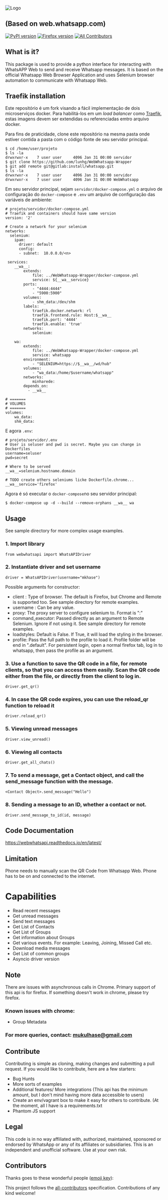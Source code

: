 <img alt="Logo" src="https://github.com/Tobaloidee/WebWhatsapp-Wrapper/blob/master/docs/logo/logotype-a-04.png">

## (Based on web.whatsapp.com)
[![PyPI version](https://badge.fury.io/py/webwhatsapi.svg)](https://badge.fury.io/py/webwhatsapi)
[![Firefox version](https://img.shields.io/badge/Firefox-58.0.2-green.svg)]()
[![All Contributors](https://img.shields.io/badge/all_contributors-0-orange.svg?style=flat-square)](#contributors)

## What is it?
This package is used to provide a python interface for interacting with WhatsAPP Web to send and receive Whatsapp messages.
It is based on the official Whatsapp Web Browser Application and uses Selenium browser automation to communicate with Whatsapp Web.

## Traefik installation

Este repositório é um fork visando a fácil implementação de dois microserviços docker. Para habilitá-los em um _load balancer_ como [Traefik](https://docs.traefik.io/), estas imagens devem ser extendidas ou referenciadas emtro arquivo docker.

Para fins de praticidade, clone este repositório na mesma pasta onde estiver contida a pasta com o código fonte de seu servidor principal.

```
$ cd /home/user/projeto
$ ls -la
drwxrwxr-x    7 user user     4096 Jan 31 00:00 servidor
$ git clone https://github.com/lunhg/WebWhatsapp-Wrapper
$ git add remote git@gitlab:install/whatsapp.git
$ ls -la
drwxrwxr-x    7 user user     4096 Jan 31 00:00 servidor
drwxrwxr-x    7 user user     4096 Jan 31 00:00 WebWhatsapp
```

Em seu servidor principal, sejam `servidor/docker-compose.yml` o arquivo de configuração do `docker-compose` e `.env` um arquivo de configuração das variáveis de ambiente:

```
# projeto/servidor/docker-compose.yml
# Traefik and containers should have same version
version: '2' 

# Create a network for your selenium
networks:
  selenium:
    ipam:
      driver: default
      config:
      - subnet:  10.0.0.0/<n>
  
 services:
    __wa__:
        extends:
            file: ../WebWhatsapp-Wrapper/docker-compose.yml
            service: ${__wa__service}
        ports:
            - "4444:4444"
            - "5900:5900"
        volumes:
            - shm_data:/dev/shm
        labels:
            traefik.docker.network: rl
            traefik.frontend.rule: Host:$__wa__
            traefik.port: '4444'
            traefik.enable: 'true'
        networks:
            selenium:

    wa:
        extends:
            file: ../WebWhatsapp-Wrapper/docker-compose.yml
            service: whatsapp
        environment:
            - "SELENIUM=https://$__wa__/wd/hub"
        volumes:
            - "wa_data:/home/$username/whatsapp"
        networks:
            minharede: 
        depends_on:
          - __wa__

# =======
# VOLUMES
# =======
volumes:
    wa_data:
    shm_data:
```

E agora `.env`:
```
# projeto/servidor/.env
# User is seluser and pwd is secret. Maybe you can change in Dockerfiles
username=seluser
pwd=secret

# Where to be served
__wa__=selenium.hostname.domain

# TODO create others seleniums licke Dockerfile.chrome...
__wa__service='firefox'
```

Agora é só executar o `docker-compose`no seu servidor principal:

```
$ docker-compose up -d --build --remove-orphans __wa__ wa
```
## Usage

See sample directory for more complex usage examples.

### 1. Import library

    from webwhatsapi import WhatsAPIDriver

### 2. Instantiate driver and set username

    driver = WhatsAPIDriver(username="mkhase")

Possible arguments for constructor:

- client : Type of browser. The default is Firefox, but Chrome and Remote is supported too. See sample directory for remote examples.
- username : Can be any value.
- proxy: The proxy server to configure selenium to. Format is "<proxy>:<portnumber>"
- command_executor: Passed directly as an argument to Remote Selenium. Ignore if not using it. See sample directory for remote examples. 
- loadstyles: Default is False. If True, it will load the styling in the browser.
- profile: Pass the full path to the profile to load it. Profile folder will be end in ".default". For persistent login, open a normal firefox tab, log in to whatsapp, then pass the profile as an argument.

### 3. Use a function to save the QR code in a file, for remote clients, so that you can access them easily. Scan the QR code either from the file, or directly from the client to log in.

    driver.get_qr()

### 4. In case the QR code expires, you can use the reload_qr function to reload it

    driver.reload_qr()

### 5. Viewing unread messages

    driver.view_unread()

### 6. Viewing all contacts

    driver.get_all_chats()

### 7. To send a message, get a Contact object, and call the send_message function with the message.

    <Contact Object>.send_message("Hello")

### 8. Sending a message to an ID, whether a contact or not.

    driver.send_message_to_id(id, message)

## Code Documentation
https://webwhatsapi.readthedocs.io/en/latest/

## Limitation
Phone needs to manually scan the QR Code from Whatsapp Web. Phone has to be on and connected to the internet.

# Capabilities
 - Read recent messages
 - Get unread messages
 - Send text messages
 - Get List of Contacts
 - Get List of Groups
 - Get information about Groups
 - Get various events. For example: Leaving, Joining, Missed Call etc.
 - Download media messages
 - Get List of common groups
 - Asyncio driver version

## Note
There are issues with asynchronous calls in Chrome. Primary support of this api is for firefox. If something doesn't work in chrome, please try firefox.

### Known issues with chrome:
 - Group Metadata
 
### For more queries, contact: mukulhase@gmail.com

## Contribute
Contributing is simple as cloning, making changes and submitting a pull request.
If you would like to contribute, here are a few starters:
- Bug Hunts
- More sorts of examples
- Additional features/ More integrations (This api has the minimum amount, but I don't mind having more data accessible to users)
- Create an env/vagrant box to make it easy for others to contribute. (At the moment, all I have is a requirements.txt
- Phantom JS support

## Legal
This code is in no way affiliated with, authorized, maintained, sponsored or endorsed by WhatsApp or any of its affiliates or subsidiaries. This is an independent and unofficial software. Use at your own risk.

## Contributors

Thanks goes to these wonderful people ([emoji key](https://github.com/kentcdodds/all-contributors#emoji-key)):

<!-- ALL-CONTRIBUTORS-LIST:START - Do not remove or modify this section -->
<!-- prettier-ignore -->
<!-- ALL-CONTRIBUTORS-LIST:END -->

This project follows the [all-contributors](https://github.com/kentcdodds/all-contributors) specification. Contributions of any kind welcome!
